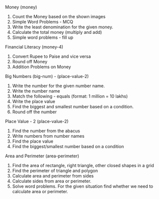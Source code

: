 Money (money)

1. Count the Money based on the shown images
2. Simple Word Problems - MCQ
3. Write the least denomination for the given money.
4. Calculate the total money (multiply and add)
5. Simple word problems - fill up

Financial Literacy (money-4)

1. Convert Rupee to Paise and vice versa
2. Round off Money
3. Addition Problems on Money

Big Numbers (big-num) - (place-value-2)

1. Write the number for the given number name.
2. Write the number name
3. Match the following - equals (format: 1 million = 10 lakhs)
4. Write the place value
5. Find the biggest and smallest number based on a condition.
6. Round off the number

Place Value - 2 (place-value-2)

1. Find the number from the abacus
2. Write numbers from number names
3. Find the place value
4. Find the biggest/smallest number based on a condition

Area and Perimeter (area-perimeter)

1. Find the area of rectangle, right triangle, other closed shapes in a grid
2. Find the perimeter of triangle and polygon
3. Calculate area and perimeter from sides
4. Calculate sides from area or perimeter.
5. Solve word problems. For the given situation find whether we need to calculate area or perimeter.
